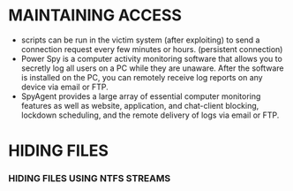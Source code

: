 # MAINTAINING ACCESS
* scripts can be run in the victim system (after exploiting) to send a connection request every few minutes or hours. (persistent connection)
* Power Spy is a computer activity monitoring software that allows you to secretly log all users on a PC while they are unaware. After the software is installed on the PC, you can remotely receive log reports on any device via email or FTP.
* SpyAgent provides a large array of essential computer monitoring features as well as website, application, and chat-client blocking, lockdown scheduling, and the remote delivery of logs via email or FTP. <br>

# HIDING FILES
### HIDING FILES USING NTFS STREAMS
